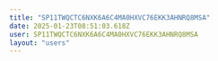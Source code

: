 ```yaml
---
title: "SP11TWQCTC6NXK6A6C4MA0HXVC76EKK3AHNRQ8MSA"
date: 2025-01-23T08:51:03.618Z
user: SP11TWQCTC6NXK6A6C4MA0HXVC76EKK3AHNRQ8MSA
layout: "users"
---
```

    
